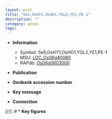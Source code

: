 ```yaml
---
layout: post
title: "Se5,OsHY1,OsHO1,YGL2,YE1,PE-1"
description: ""
category: genes
tags: 
---
```


* **Information**  
    + Symbol: Se5,OsHY1,OsHO1,YGL2,YE1,PE-1  
    + MSU: [LOC_Os06g40080](http://rice.uga.edu/cgi-bin/ORF_infopage.cgi?orf=LOC_Os06g40080)  
    + RAPdb: [Os06g0603000](http://rapdb.dna.affrc.go.jp/viewer/gbrowse_details/irgsp1?name=Os06g0603000)  

* **Publication**  

* **Genbank accession number**  

* **Key message**  

* **Connection**  

[//]: # * **Key figures**  


